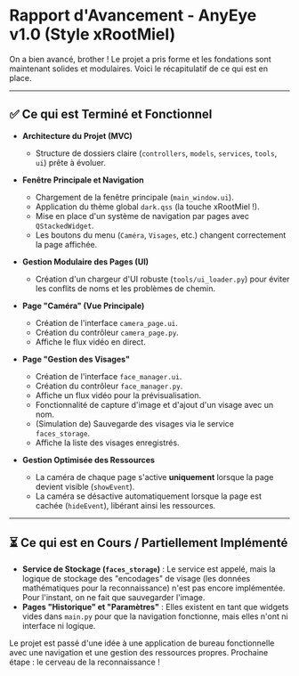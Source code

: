 # Rapport d'Avancement - AnyEye v1.0 (Style xRootMiel)

On a bien avancé, brother ! Le projet a pris forme et les fondations sont maintenant solides et modulaires. Voici le récapitulatif de ce qui est en place.

---

## ✅ Ce qui est Terminé et Fonctionnel

*   **Architecture du Projet (MVC)**
    *   Structure de dossiers claire (`controllers`, `models`, `services`, `tools`, `ui`) prête à évoluer.

*   **Fenêtre Principale et Navigation**
    *   Chargement de la fenêtre principale (`main_window.ui`).
    *   Application du thème global `dark.qss` (la touche xRootMiel !).
    *   Mise en place d'un système de navigation par pages avec `QStackedWidget`.
    *   Les boutons du menu (`Caméra`, `Visages`, etc.) changent correctement la page affichée.

*   **Gestion Modulaire des Pages (UI)**
    *   Création d'un chargeur d'UI robuste (`tools/ui_loader.py`) pour éviter les conflits de noms et les problèmes de chemin.

*   **Page "Caméra" (Vue Principale)**
    *   Création de l'interface `camera_page.ui`.
    *   Création du contrôleur `camera_page.py`.
    *   Affiche le flux vidéo en direct.

*   **Page "Gestion des Visages"**
    *   Création de l'interface `face_manager.ui`.
    *   Création du contrôleur `face_manager.py`.
    *   Affiche un flux vidéo pour la prévisualisation.
    *   Fonctionnalité de capture d'image et d'ajout d'un visage avec un nom.
    *   (Simulation de) Sauvegarde des visages via le service `faces_storage`.
    *   Affiche la liste des visages enregistrés.

*   **Gestion Optimisée des Ressources**
    *   La caméra de chaque page s'active **uniquement** lorsque la page devient visible (`showEvent`).
    *   La caméra se désactive automatiquement lorsque la page est cachée (`hideEvent`), libérant ainsi les ressources.

---

## ⏳ Ce qui est en Cours / Partiellement Implémenté

*   **Service de Stockage (`faces_storage`)** : Le service est appelé, mais la logique de stockage des "encodages" de visage (les données mathématiques pour la reconnaissance) n'est pas encore implémentée. Pour l'instant, on ne fait que sauvegarder l'image.
*   **Pages "Historique" et "Paramètres"** : Elles existent en tant que widgets vides dans `main.py` pour que la navigation fonctionne, mais elles n'ont ni interface ni logique.

Le projet est passé d'une idée à une application de bureau fonctionnelle avec une navigation et une gestion des ressources propres. Prochaine étape : le cerveau de la reconnaissance !